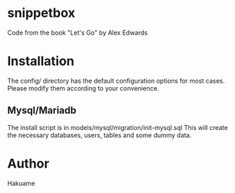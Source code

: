 # snippetbox
Code from the book "Let's Go" by Alex Edwards

# Installation

The config/ directory has the default configuration options for most cases. Please modify them 
according to your convenience.

## Mysql/Mariadb
The install script is in models/mysql/migration/init-mysql.sql
This will create the necessary databases, users, tables and some dummy data.


# Author
Hakuame

